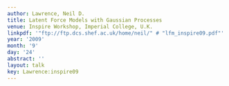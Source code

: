 ```yaml
---
author: Lawrence, Neil D.
title: Latent Force Models with Gaussian Processes
venue: Inspire Workshop, Imperial College, U.K.
linkpdf: '"ftp://ftp.dcs.shef.ac.uk/home/neil/" # "lfm_inspire09.pdf"'
year: '2009'
month: '9'
day: '24'
abstract: ''
layout: talk
key: Lawrence:inspire09
---
```

